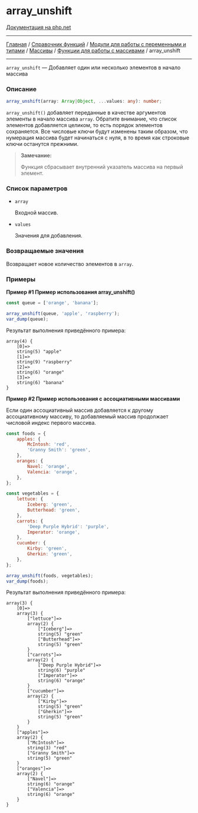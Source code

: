 # array_unshift

[Документация на php.net](https://www.php.net/manual/ru/function.array-unshift.php)

---

[Главная](../../../../../README.md) / [Справочник функций](../../../../funcref.md) /
[Модули для работы с переменными и типами](../../../vartype.md) / [Массивы](../../array.md) /
[Функции для работы с массивами](../func.md) / array_unshift

---

`array_unshift` — Добавляет один или несколько элементов в начало массива

### Описание

```ts
array_unshift(array: Array|Object, ...values: any): number;
```

`array_unshift()` добавляет переданные в качестве аргументов элементы в начало массива `array`.
Обратите внимание, что список элементов добавляется целиком, то есть порядок элементов сохраняется.
Все числовые ключи будут изменены таким образом, что нумерация массива будет начинаться с нуля, в то
время как строковые ключи останутся прежними.

> **Замечание:**
>
> Функция сбрасывает внутренний указатель массива на первый элемент.

### Список параметров

-   `array`

    Входной массив.

-   `values`

    Значения для добавления.

### Возвращаемые значения

Возвращает новое количество элементов в `array`.

### Примеры

**Пример #1 Пример использования array_unshift()**

```js
const queue = ['orange', 'banana'];

array_unshift(queue, 'apple', 'raspberry');
var_dump(queue);
```

Результат выполнения приведённого примера:

    array(4) {
        [0]=>
        string(5) "apple"
        [1]=>
        string(9) "raspberry"
        [2]=>
        string(6) "orange"
        [3]=>
        string(6) "banana"
    }

**Пример #2 Пример использования с ассоциативными массивами**

Если один ассоциативный массив добавляется к другому ассоциативному массиву, то добавляемый массив
продолжает числовой индекс первого массива.

```js
const foods = {
    apples: {
        McIntosh: 'red',
        'Granny Smith': 'green',
    },
    oranges: {
        Navel: 'orange',
        Valencia: 'orange',
    },
};

const vegetables = {
    lettuce: {
        Iceberg: 'green',
        Butterhead: 'green',
    },
    carrots: {
        'Deep Purple Hybrid': 'purple',
        Imperator: 'orange',
    },
    cucumber: {
        Kirby: 'green',
        Gherkin: 'green',
    },
};

array_unshift(foods, vegetables);
var_dump(foods);
```

Результат выполнения приведённого примера:

    array(3) {
        [0]=>
        array(3) {
            ["lettuce"]=>
            array(2) {
                ["Iceberg"]=>
                string(5) "green"
                ["Butterhead"]=>
                string(5) "green"
            }
            ["carrots"]=>
            array(2) {
                ["Deep Purple Hybrid"]=>
                string(6) "purple"
                ["Imperator"]=>
                string(6) "orange"
            }
            ["cucumber"]=>
            array(2) {
                ["Kirby"]=>
                string(5) "green"
                ["Gherkin"]=>
                string(5) "green"
            }
        }
        ["apples"]=>
        array(2) {
            ["McIntosh"]=>
            string(3) "red"
            ["Granny Smith"]=>
            string(5) "green"
        }
        ["oranges"]=>
        array(2) {
            ["Navel"]=>
            string(6) "orange"
            ["Valencia"]=>
            string(6) "orange"
        }
    }
